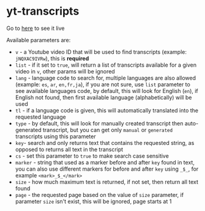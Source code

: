 # yt-transcripts

Go to [here](https://yt-transcripts.vercel.app/api) to see it live

Available parameters are:
- `v` - a Youtube video ID that will be used to find transcripts (example: `jNQXAC9IVRw`), this is __required__
- `list` - if it set to `true`, will return a list of transcripts available for a given video in `v`, other params will be ignored
- `lang` - language code to search for, multiple languages are also allowed (example: `es`, `ar`, `en,fr,ja`), if you are not sure, use `list` parameter to see available languages code, by default, this will look for English (`en`), if English not found, then first available language (alphabetically) will be used
- `tl` - if a language code is given, this will automatically translated into the requested language
- `type` - by default, this will look for manually created transcript then auto-generated transcript, but you can get only `manual` or `generated` transcripts using this parameter
- `key`- search and only returns text that contains the requested string, as opposed to returns all text in the transcript
- `cs` - set this parameter to `true` to make search case sensitive
- `marker` - string that used as a marker before and after `key` found in text, you can also use different markers for before and after `key` using `_$_`, for example `<mark>_$_</mark>`
- `size` - how much maximum text is returned, if not set, then return all text found
- `page` - the requested page based on the value of `size` parameter, if parameter `size` isn't exist, this will be ignored, page starts at 1